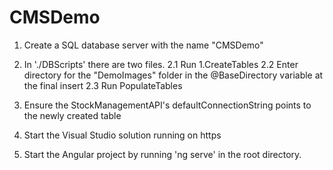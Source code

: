 # CMSDemo

1. Create a SQL database server with the name "CMSDemo"

2. In './DBScripts' there are two files. 
	2.1 Run 1.CreateTables
	2.2 Enter directory for the "DemoImages" folder in the @BaseDirectory variable at the final insert
	2.3 Run PopulateTables

3. Ensure the StockManagementAPI's defaultConnectionString points to the newly created table

4. Start the Visual Studio solution running on https

5. Start the Angular project by running 'ng serve' in the root directory.